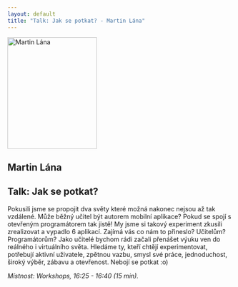 ```yaml
---
layout: default
title: "Talk: Jak se potkat? - Martin Lána"
---
```


<section id="speakers" class="row speakers-detail">
  <div class="speaker lab span3 nohover">
    <a href="#">
      <img src="/data/imgs/recnici/martin-lana.jpg" width="200" height="250" alt="Martin Lána">
    </a>
    <div class="info">
      <h2>Martin Lána</h2>
    </div>
  </div>
  <div class="span9 talk-info">
    <h1>Talk: Jak se potkat?</h1>
    <p>Pokusili jsme se propojit dva světy které možná nakonec nejsou až tak vzdálené. Může běžný učitel být autorem mobilní aplikace? Pokud se spojí s otevřeným programátorem tak jistě! My jsme si takový experiment zkusili zrealizovat a vypadlo 6 aplikací. Zajímá vás co nám to přineslo? Učitelům? Programátorům? Jako učitelé bychom rádi začali přenášet výuku ven do reálného i virtuálního světa.  Hledáme ty, kteří chtějí experimentovat, potřebují aktivní uživatele, zpětnou vazbu, smysl své práce, jednoduchost, široký výběr, zábavu a otevřenost. Nebojí se potkat :o)</p>
    <p><em>Místnost: Workshops, 16:25 - 16:40 (15 min).</em></p>
  </div>
</section>